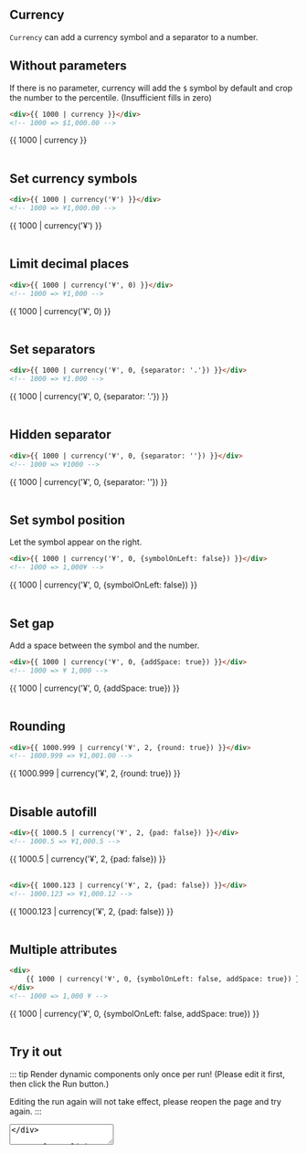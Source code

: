 <script>
    import Vue from 'vue'
    import EasyFilter from 'easy-filter'
    import '@style/style.scss'
    Vue.use(EasyFilter)
    const bus = new Vue()
    Vue.component('runtime-comp',(resolve)=>bus.$on('run',resolve))
    export default {
        data(){
            return {
                code: `{
        template: "<div>{{ 1000 | currency }}</div>",
    }`
            }
        },
        methods:{
            run(){
                bus.$emit('run', eval(`(function(){ return ${this.code} })()`))
            },
            reload(){
                window.location.reload()
            }
        }
    }
</script>

## Currency

`Currency` can add a currency symbol and a separator to a number.

## Without parameters

If there is no parameter, currency will add the `$` symbol by default and crop the number to the percentile. (Insufficient fills in zero)

```html
<div>{{ 1000 | currency }}</div>
<!-- 1000 => $1,000.00 -->
```
<div>{{ 1000 | currency }}</div>
<br/>

## Set currency symbols

```html
<div>{{ 1000 | currency('¥') }}</div>
<!-- 1000 => ¥1,000.00 -->
```
<div>{{ 1000 | currency('¥') }}</div>
<br/>

## Limit decimal places

```html
<div>{{ 1000 | currency('¥', 0) }}</div>
<!-- 1000 => ¥1,000 -->
```
<div>{{ 1000 | currency('¥', 0) }}</div>
<br/>

## Set separators

```html
<div>{{ 1000 | currency('¥', 0, {separator: '.'}) }}</div>
<!-- 1000 => ¥1.000 -->
```
<div>{{ 1000 | currency('¥', 0, {separator: '.'}) }}</div>
<br/>

## Hidden separator

```html
<div>{{ 1000 | currency('¥', 0, {separator: ''}) }}</div>
<!-- 1000 => ¥1000 -->
```
<div>{{ 1000 | currency('¥', 0, {separator: ''}) }}</div>
<br/>

## Set symbol position

Let the symbol appear on the right.

```html
<div>{{ 1000 | currency('¥', 0, {symbolOnLeft: false}) }}</div>
<!-- 1000 => 1,000¥ -->
```
<div>{{ 1000 | currency('¥', 0, {symbolOnLeft: false}) }}</div>
<br/>

## Set gap

Add a space between the symbol and the number.

```html
<div>{{ 1000 | currency('¥', 0, {addSpace: true}) }}</div>
<!-- 1000 => ¥ 1,000 -->
```
<div>{{ 1000 | currency('¥', 0, {addSpace: true}) }}</div>
<br/>

## Rounding

```html
<div>{{ 1000.999 | currency('¥', 2, {round: true}) }}</div>
<!-- 1000.999 => ¥1,001.00 -->
```
<div>{{ 1000.999 | currency('¥', 2, {round: true}) }}</div>
<br/>

## Disable autofill

```html
<div>{{ 1000.5 | currency('¥', 2, {pad: false}) }}</div>
<!-- 1000.5 => ¥1,000.5 -->
```
<div>{{ 1000.5 | currency('¥', 2, {pad: false}) }}</div>
<br/>

```html
<div>{{ 1000.123 | currency('¥', 2, {pad: false}) }}</div>
<!-- 1000.123 => ¥1,000.12 -->
```
<div>{{ 1000.123 | currency('¥', 2, {pad: false}) }}</div>
<br/>

## Multiple attributes

```html
<div>
    {{ 1000 | currency('¥', 0, {symbolOnLeft: false, addSpace: true}) }}
</div>
<!-- 1000 => 1,000 ¥ -->
```
<div>{{ 1000 | currency('¥', 0, {symbolOnLeft: false, addSpace: true}) }}</div>
<br/>

## Try it out


::: tip
Render dynamic components only once per run! (Please edit it first, then click the Run button.)

Editing the run again will not take effect, please reopen the page and try again.
:::

<div>
   <textarea v-model="code"/>
</div>

<a class="link" v-on:click="run">Run</a>

<div>
    <runtime-comp/>
</div>

